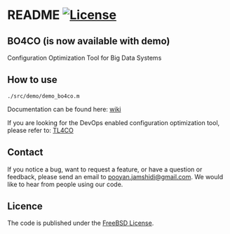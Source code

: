 # README [![License](https://img.shields.io/pypi/l/Django.svg)](https://github.com/pooyanjamshidi/DICE-Configuration-BO4CO/blob/master/LICENSE.txt)

## BO4CO (is now available with demo)
Configuration Optimization Tool for Big Data Systems

## How to use
```
./src/demo/demo_bo4co.m
```

Documentation can be found here:
[wiki](https://github.com/dice-project/DICE-Configuration-BO4CO/wiki)

If you are looking for the DevOps enabled configuration optimization tool, please refer to:
[TL4CO](https://github.com/dice-project/DICE-Configuration-TL4CO)


## Contact

If you notice a bug, want to request a feature, or have a question or feedback, please send an email to pooyan.jamshidi@gmail.com. We would like to hear from people using our code.

## Licence

The code is published under the [FreeBSD License](https://github.com/dice-project/DICE-Configuration-BO4CO/blob/master/LICENSE.txt).
